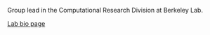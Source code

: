 Group lead in the Computational Research Division at Berkeley Lab.

[Lab bio page](https://crd.lbl.gov/departments/data-science-and-technology/idf/staff/daniel-gunter/)

